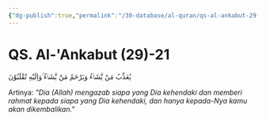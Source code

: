 ```yaml
---
{"dg-publish":true,"permalink":"/30-database/al-quran/qs-al-ankabut-29-21/"}
---
```



# QS. Al-'Ankabut (29)-21
يُعَذِّبُ مَنْ يَّشَاۤءُ وَيَرْحَمُ مَنْ يَّشَاۤءُ ۚوَاِلَيْهِ تُقْلَبُوْنَ 

Artinya: *"Dia (Allah) mengazab siapa yang Dia kehendaki dan memberi rahmat kepada siapa yang Dia kehendaki, dan hanya kepada-Nya kamu akan dikembalikan."*
